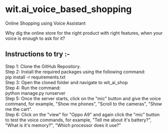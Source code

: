 # wit.ai_voice_based_shopping
Online Shopping using Voice Assistant

Why dig the online store for the right product with right features, when your voice is enough to ask for it?


## Instructions to try :-
Step 1: Clone the GitHub Repository.   
Step 2: Install the required packages using the following command:   
           pip install -r requirements.txt    
Step 3: Open the cloned folder and navigate to wit_ai_shop    
Step 4: Run the command:    
           python manage.py runserver    
Step 5: Once the server starts, click on the "mic" button and give the voice command, for example, "Show me phones", "Scroll to the cameras", "Show me the cart".    
Step 6: Click on the "view" for "Oppo A9" and again click the "mic" button to test the voice commands, for example, "Tell me about it's battery?", "What is it's memory?", "Which processor does it use?"    

